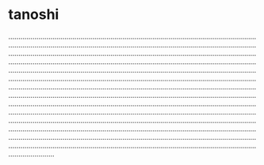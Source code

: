 # tanoshi
...............................................................................................................................................................................................................................................................................................................................................................................................................................................................................................................................................................................................................................................................................................................................................................................................................................................................................................................................................................................................................................................................................................................................................................................................................................................................................................................................................................................................................................................................................................................................................................................................................................................................................................................................................................................................................................